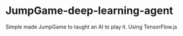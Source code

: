 # JumpGame-deep-learning-agent
Simple made JumpGame to taught an AI to play it. Using TensorFlow.js

